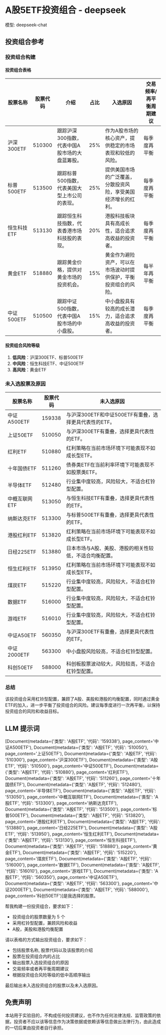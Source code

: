 # A股5ETF投资组合 - deepseek

模型: deepseek-chat

## 投资组合参考

### 投资组合构建

#### 投资组合表格

| 股票名称       | 股票代码 | 介绍                                                                 | 占比  | 入选原因                                                                 | 交易频率/再平衡周期建议 |
|----------------|----------|----------------------------------------------------------------------|-------|--------------------------------------------------------------------------|-------------------------|
| 沪深300ETF     | 510300   | 跟踪沪深300指数，代表中国A股市场的大盘蓝筹股。                        | 25%   | 作为A股市场的核心资产，提供稳定的市场表现和较低的风险。                  | 每季度再平衡             |
| 标普500ETF     | 513500   | 跟踪标普500指数，代表美国大型上市公司的表现。                         | 25%   | 提供美国市场的广泛覆盖，分散投资风险，享受美国经济增长的红利。            | 每季度再平衡             |
| 恒生科技ETF    | 513130   | 跟踪恒生科技指数，代表香港市场科技股的表现。                          | 20%   | 港股科技板块具有高成长性，适合追求高收益的投资者。                        | 每季度再平衡             |
| 黄金ETF        | 518880   | 跟踪黄金价格，提供对黄金市场的投资机会。                              | 15%   | 黄金作为避险资产，可以在市场波动时提供保护，平衡投资组合的风险。          | 每半年再平衡             |
| 中证500ETF     | 510500   | 跟踪中证500指数，代表中国A股市场的中小盘股。                          | 15%   | 中小盘股具有较高的成长潜力，适合追求高收益的投资者。                      | 每季度再平衡             |

#### 投资组合风险等级

1. **低风险**：沪深300ETF、标普500ETF
2. **中风险**：恒生科技ETF、中证500ETF
3. **高风险**：黄金ETF

### 未入选股票及原因

| 股票名称       | 股票代码 | 未入选原因                                                                 |
|----------------|----------|----------------------------------------------------------------------------|
| 中证A500ETF    | 159338   | 与沪深300ETF和中证500ETF有重叠，选择更具代表性的ETF。                      |
| 上证50ETF      | 510050   | 与沪深300ETF有重叠，选择更具代表性的ETF。                                  |
| 红利ETF        | 510880   | 红利策略在当前市场环境下可能表现不如成长型ETF。                            |
| 十年国债ETF    | 511260   | 债券类ETF在当前利率环境下可能表现不如股票类ETF。                            |
| 半导体ETF      | 512480   | 行业集中度较高，风险较大，不适合杠铃型配置。                                |
| 中概互联网ETF  | 513050   | 与恒生科技ETF有重叠，选择更具代表性的ETF。                                  |
| 纳斯达克ETF    | 513300   | 与标普500ETF有重叠，选择更具代表性的ETF。                                    |
| 港股红利ETF    | 513820   | 红利策略在当前市场环境下可能表现不如成长型ETF。                            |
| 日经225ETF     | 513880   | 日本市场与A股、美股、港股的相关性较低，不适合均衡配置。                      |
| 恒生红利ETF    | 513950   | 红利策略在当前市场环境下可能表现不如成长型ETF。                            |
| 煤炭ETF        | 515220   | 行业集中度较高，风险较大，不适合杠铃型配置。                                |
| 数据ETF        | 516000   | 行业集中度较高，风险较大，不适合杠铃型配置。                                |
| 游戏ETF        | 516010   | 行业集中度较高，风险较大，不适合杠铃型配置。                                |
| 中证A50ETF     | 560350   | 与沪深300ETF有重叠，选择更具代表性的ETF。                                  |
| 中证2000ETF    | 563300   | 中小盘股风险较高，不适合杠铃型配置。                                        |
| 科创50ETF      | 588000   | 科创板股票波动较大，风险较高，不适合杠铃型配置。                            |

### 总结

该投资组合采用杠铃型配置，兼顾了A股、美股和港股的均衡配置，同时通过黄金ETF的加入，进一步平衡了投资组合的风险。建议每季度进行一次再平衡，以保持投资组合的风险和收益目标。

## LLM 提示词

[Document(metadata={'类型': 'A股ETF', '代码': '159338'}, page_content='中证A500ETF'), Document(metadata={'类型': 'A股ETF', '代码': '510050'}, page_content='上证50ETF'), Document(metadata={'类型': 'A股ETF', '代码': '510300'}, page_content='沪深300ETF'), Document(metadata={'类型': 'A股ETF', '代码': '510500'}, page_content='中证500ETF'), Document(metadata={'类型': 'A股ETF', '代码': '510880'}, page_content='红利ETF'), Document(metadata={'类型': 'A股ETF', '代码': '511260'}, page_content='十年国债ETF'), Document(metadata={'类型': 'A股ETF', '代码': '512480'}, page_content='半导体ETF'), Document(metadata={'类型': 'A股ETF', '代码': '513050'}, page_content='中概互联网ETF'), Document(metadata={'类型': 'A股ETF', '代码': '513300'}, page_content='纳斯达克ETF'), Document(metadata={'类型': 'A股ETF', '代码': '513500'}, page_content='标普500ETF'), Document(metadata={'类型': 'A股ETF', '代码': '513820'}, page_content='港股红利ETF'), Document(metadata={'类型': 'A股ETF', '代码': '513880'}, page_content='日经225ETF'), Document(metadata={'类型': 'A股ETF', '代码': '513950'}, page_content='恒生红利ETF'), Document(metadata={'类型': 'A股ETF', '代码': '513130'}, page_content='恒生科技ETF'), Document(metadata={'类型': 'A股ETF', '代码': '518880'}, page_content='黄金ETF'), Document(metadata={'类型': 'A股ETF', '代码': '515220'}, page_content='煤炭ETF'), Document(metadata={'类型': 'A股ETF', '代码': '516000'}, page_content='数据ETF'), Document(metadata={'类型': 'A股ETF', '代码': '516010'}, page_content='游戏ETF'), Document(metadata={'类型': 'A股ETF', '代码': '560350'}, page_content='中证A50ETF'), Document(metadata={'类型': 'A股ETF', '代码': '563300'}, page_content='中证2000ETF'), Document(metadata={'类型': 'A股ETF', '代码': '588000'}, page_content='科创50ETF')]是我选择的股票。

帮我构建一份投资组合，要求如下：

- 投资组合的股票数量为 5 个
- 采用杠铃型配置，兼顾风险和收益
- A股，美股和港股均衡配置

请以表格的方式输出投资组合，要求如下：

- 包括股票名称, 股票代码以及该股票的介绍
- 股票在投资组合内的占比
- 输出股票入选投资组合的原因
- 交易频率或者再平衡周期建议
- 根据投资组合风险等级的低中高顺序输出

最后输出未入选投资组合的股票以及未入选原因。


## 免责声明

本站用于实验目的，不构成任何投资建议，也不作为任何法律法规、监管政策的依据，投资者不应以该等信息作为决策依据或依赖该等信息做出法律行为，由此造成的一切后果由投资者自行承担。
